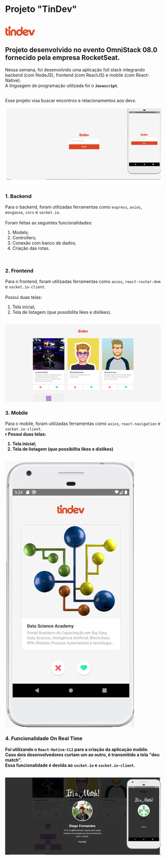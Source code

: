 # Projeto "TinDev"

<br>
<img src="/mobile/src/assets/logo.png">
<br>

## Projeto desenvolvido no evento OmniStack 08.0 fornecido pela empresa RocketSeat.

Nessa semana, foi desenvolvido uma aplicação full stack integrando backend (com NodeJS), frontend (com ReactJS) e mobile (com React-Native). 
<br>
A linguagem de programação utilizada foi o **`Javascript`**.

<br>
Esse projeto visa buscar encontros e relacionamentos aos devs.

<br>
<br>
<img src="/uploads/foto1.png">
<br>

### 1. Backend

Para o backend, foram utilizadas ferramentas como `express`, `axios`, `mongoose`, `cors` e `socket.io`. 
<br>
<br>
Foram feitas as seguintes funcionalidades:
  1. Models;
  2. Controllers;
  3. Conexão com banco de dados;
  4. Criação das rotas.

<br>

### 2. Frontend

Para o frontend, foram utilizadas ferramentas como `axios`, `react-router-dom` e `socket.io-client`. 
<br>
<br>
Possui duas telas: 
  1. Tela inicial;
  2. Tela de listagem (que possibilita likes e dislikes).

<br>
<img src="/uploads/foto2.png">
<br>

### 3. Mobile

Para o mobile, foram utilizadas ferramentas como `axios`, `react-navigation` e `socket.io-client`. 
<br>
<b>r
Possui duas telas: 
  1. Tela inicial;
  2. Tela de listagem (que possibilita likes e dislikes)

<br>
<img src="/uploads/foto3.png">
<br>

### 4. Funcionalidade On Real Time

Foi utilizando o `React-Native-CLI` para a criação da aplicação mobile.
<br>
Caso dois desenvolvedores curtam um ao outro, é transmitido a tela "deu match". 
<br>
Essa funcionalidade é devida ao `socket.io` e `socket.io-client`.

<br>
<img src="/uploads/foto4.png">
<br>
